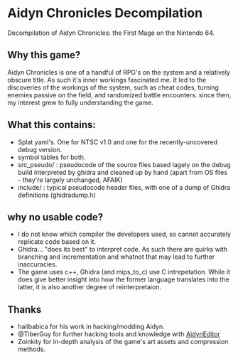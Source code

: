 # Aidyn Chronicles Decompilation
 Decompilation of Aidyn Chronicles: the First Mage on the Nintendo 64.

## Why this game?
Aidyn Chronicles is one of a handful of RPG's on the system and a relatively obscure title. As such it's inner workings fascinated me. It led to the discoveries of the workings of the system, such as cheat codes, turning enemies passive on the field, and randomized battle encounters. since then, my interest grew to fully understanding the game.

## What this contains:
- Splat yaml's. One for NTSC v1.0 and one for the recently-uncovered debug version.
- symbol tables for both.
- src_pseudo/ : pseudocode of the source files based lagely on the debug build interpreted by ghidra and cleaned up by hand (apart from OS files - they're largely unchanged, AFAIK)
- include/ : typical pseudocode header files, with one of a dump of Ghidra definitions (ghidradump.h)


## why no usable code?
- I do not know which compiler the developers used, so cannot accurately replicate code based on it.
- Ghidra... "does its best" to interpret code. As such there are quirks with branching and incrementation and whatnot that may lead to further inaccuracies.
- The game uses c++, Ghidra (and mips_to_c) use C intrepetation. While it does give better insight into how the former language translates into the latter, it is also another degree of reinterpretaion.

## Thanks
- halibabica for his work in hacking/modding Aidyn.
- @TiberGuy for further hacking tools and knowledge with [AidynEditor](https://github.com/TiberGuy/AidynEditor)
- Zoinkity for in-depth analysis of the game's art assets and compression methods.
